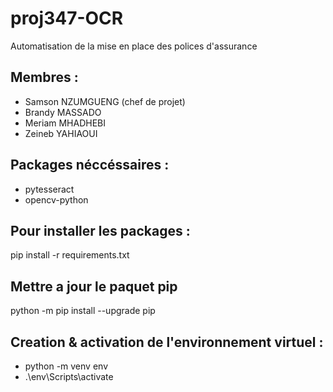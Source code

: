 # proj347-OCR
Automatisation de la mise en place des polices d'assurance

## Membres :
- Samson NZUMGUENG (chef de projet)
- Brandy MASSADO
- Meriam MHADHEBI
- Zeineb YAHIAOUI

## Packages néccéssaires :
- pytesseract
- opencv-python

## Pour installer les packages :
pip install -r requirements.txt

## Mettre a jour le paquet pip
python -m pip install --upgrade pip

## Creation & activation de l'environnement virtuel :
- python -m venv env
- .\env\Scripts\activate
